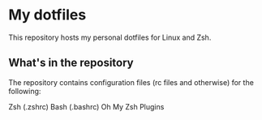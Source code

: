 # My dotfiles

This repository hosts my personal dotfiles for Linux and Zsh.

## What's in the repository

The repository contains configuration files (rc files and otherwise) for the following:

Zsh (.zshrc)
Bash (.bashrc)
Oh My Zsh Plugins
